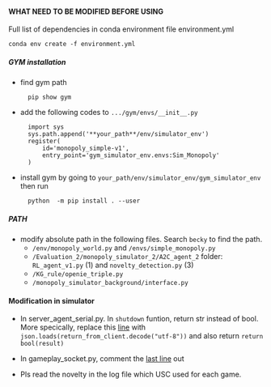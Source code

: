 #### WHAT NEED TO BE MODIFIED BEFORE USING

Full list of dependencies in conda environment file environment.yml

    conda env create -f environment.yml

##### GYM installation
    
* find gym path
        
        pip show gym

* add the following codes to `.../gym/envs/__init__.py`

        import sys
        sys.path.append('**your_path**/env/simulator_env')
        register(
            id='monopoly_simple-v1',
            entry_point='gym_simulator_env.envs:Sim_Monopoly'
        )

* install gym by going to `your_path/env/simulator_env/gym_simulator_env` then run

        python  -m pip install . --user

##### PATH
* modify absolute path in the following files. Search `becky` to find the path.
    * `/env/monopoly_world.py` and `/envs/simple_monopoly.py`
    * `/Evaluation_2/monopoly_simulator_2/A2C_agent_2` folder: `RL_agent_v1.py` (1) and `novelty_detection.py` (3)
    * `/KG_rule/openie_triple.py`
    * `/monopoly_simulator_background/interface.py`
    
#### Modification in simulator
* In server_agent_serial.py. In `shutdown` funtion, return str instead of bool. More specically, replace this [line](https://github.com/mayankkejriwal/GNOME-p3/blob/0441c17b19e02b0f9e6dc710f7914f3ac617d541/monopoly_simulator/server_agent_serial.py#L234)
    with `json.loads(return_from_client.decode("utf-8"))`
    and also return `return bool(result)`
* In gameplay_socket.py, comment the [last line](https://github.com/mayankkejriwal/GNOME-p3/blob/0441c17b19e02b0f9e6dc710f7914f3ac617d541/monopoly_simulator/gameplay_socket.py#L638) out

* Pls read the novelty in the log file which USC used for each game.